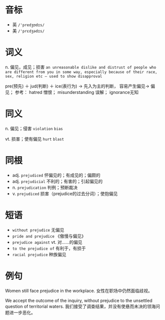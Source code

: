 # 音标

- 英 `/'predʒʊdɪs/`
- 美 `/'prɛdʒədɪs/`

# 词义

n. 偏见，成见；损害
`an unreasonable dislike and distrust of people who are different from you in some way, especially because of their race, sex, religion etc – used to show disapproval`



pre(预先) ＋ jud(判断) ＋ ice(表行为) → 先入为主的判断， 容易产生偏见→ 偏见； 参考： hatred 憎恨； misunderstanding 误解； ignorance无知

# 同义

n. 偏见；侵害
`violation` `bias`

vt. 损害；使有偏见
`hurt` `blast`

# 同根

- adj. `prejudiced` 怀偏见的；有成见的；偏颇的
- adj. `prejudicial` 不利的；有害的；引起偏见的
- n. `prejudication` 判例；预断裁决
- v. `prejudiced` 损害（prejudice的过去分词）；使抱偏见

# 短语

- `without prejudice` 无偏见
- `pride and prejudice` 《傲慢与偏见》
- `prejudice against` vt. 对……的偏见
- `to the prejudice of` 有利于，有损于
- `racial prejudice` 种族偏见

# 例句

Women still face prejudice in the workplace.
女性在职场中仍然面临歧视。

We accept the outcome of the inquiry, without prejudice to the unsettled question of territorial waters.
我们接受了调查结果，并没有使悬而未决的领海问题进一步恶化。


